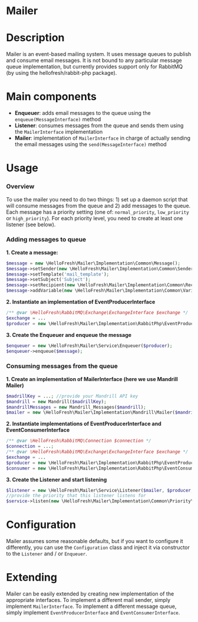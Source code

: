 # Mailer

# Description
Mailer is an event-based mailing system. It uses message queues to publish and consume email messages. It is not bound to any particular message queue implementation, but currently provides support only for RabbitMQ (by using the hellofresh/rabbit-php package).

# Main components

* **Enqueuer**: adds email messages to the queue using the `enqueue(MessageInterface)` method
* **Listener**: consumes messages from the queue and sends them using the `MailerInterface` implementation
* **Mailer**: implementation of `MailerInterface` in charge of actually sending the email messages using the `send(MessageInterface)` method

# Usage
### Overview
To use the mailer you need to do two things: 1) set up a daemon script that will consume messages from the queue and 2) add messages to the queue. Each message has a priority setting (one of: `normal_priority`, `low_priority` or `high_priority`). For each priority level, you need to create at least one listener (see below).

### Adding messages to queue

**1. Create a message:**

```php
$message = new \HelloFresh\Mailer\Implementation\Common\Message();
$message->setSender(new \HelloFresh\Mailer\Implementation\Common\Sender('no-reply@example.org', 'Sender'));
$message->setTemplate('mail_template');
$message->setSubject('Subject');
$message->setRecipient(new \HelloFresh\Mailer\Implementation\Common\Recipient('pavle.predic@example.org', 'Pavle Predic'));
$message->addVariable(new \HelloFresh\Mailer\Implementation\Common\Variable('user_name', 'Pavle Predic'));
```

**2. Instantiate an implementation of EventProducerInterface**

```php
/** @var \HelloFresh\RabbitMQ\Exchange\ExchangeInterface $exchange */
$exchange = ...
$producer = new \HelloFresh\Mailer\Implementation\RabbitPhp\EventProducer($exchange);
```

**3. Create the Enqueuer and enqueue the message**

```php
$enqueuer = new \HelloFresh\Mailer\Service\Enqueuer($producer);
$enqueuer->enqueue($message);
```

### Consuming messages from the queue

**1. Create an implementation of MailerInterface (here we use Mandrill Mailer)**

```php
$madrillKey = ...; //provide your Mandrill API key
$mandrill = new Mandrill($madrillKey);
$mandrillMessages = new Mandrill_Messages($mandrill);
$mailer = new \HelloFresh\Mailer\Implementation\Mandrill\Mailer($mandrillMessages);
```

**2. Instantiate implementations of EventProducerInterface and EventConsumerInterface**

```php
/** @var \HelloFresh\RabbitMQ\Connection $connection */
$connection = ...;
/** @var \HelloFresh\RabbitMQ\Exchange\ExchangeInterface $exchange */
$exchange = ...
$producer = new \HelloFresh\Mailer\Implementation\RabbitPhp\EventProducer($exchange);
$consumer = new \HelloFresh\Mailer\Implementation\RabbitPhp\EventConsumer($exchange, $connection);
```

**3. Create the Listener and start listening**

```php
$listener = new \HelloFresh\Mailer\Service\Listener($mailer, $producer, $consumer);
//provide the priority that this listener listens for
$service->listen(new \HelloFresh\Mailer\Implementation\Common\Priority\NormalPriority());
```

# Configuration

Mailer assumes some reasonable defaults, but if you want to configure it differently, you can use the `Configuration` class and inject it via constructor to the `Listener` and / or `Enqueuer`.

# Extending

Mailer can be easily extended by creating new implementation of the appropriate interfaces. To implement a different mail sender, simply implement `MailerInterface`. To implement a different message queue, simply implement `EventProducerInterface` and `EventConsumerInterface`.
